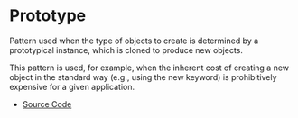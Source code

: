 # Prototype 
Pattern used when the type of objects to create is determined by a prototypical 
instance, which is cloned to produce new objects.

This pattern is used, for example, when the inherent cost of creating a 
new object in the standard way (e.g., using the new keyword) is prohibitively 
expensive for a given application.
* [Source Code](main.cc)
